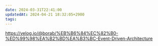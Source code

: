 ```yaml
---
date: 2024-03-31T22:41:00
updatedAt: 2024-04-21 18:32:05+2900
tags: 
---
```

https://velog.io/@borab/%EB%B6%84%EC%82%B0-%ED%99%98%EA%B2%BD%EA%B3%BC-Event-Driven-Architecture